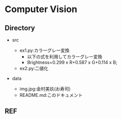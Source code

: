 # Computer Vision 

## Directory
- src
    - ex1.py:カラーグレー変換
        - 以下の式を利用してカラーグレー変換
        - Brightness=0.299 x R+0.587 x G+0.114 x B;
    - ex2.py:二値化
    
- data
    - img.jpg:金村美玖(お寿司)
    - README.md:このドキュメント
## REF
